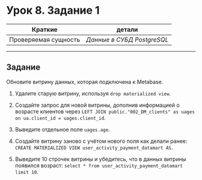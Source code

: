 # Урок 8. Задание 1

| Краткие | детали |
| --- | --- |
| Проверяемая сущность | *Данные в СУБД PostgreSQL* |

- - -

## Задание

Обновите витрину данных, которая подключена к Metabase.

1. Удалите старую витрину, используя `drop materialized view`.

2. Создайте запрос для новой витрины, дополнив информацией о возрасте клиентов через `LEFT JOIN public."002_DM_clients" as uages on ua.client_id = uages.client_id`.

3. Выведите отдельное поле `uages.age`.

4. Создайте витрину заново с учётом нового поля как делали ранее: `CREATE MATERIALIZED VIEW user_activity_payment_datamart AS`.

5. Выведите 10 строчек витрины и убедитесь, что в данных витрины появился возраст: `select * from user_activity_payment_datamart limit 10`.
